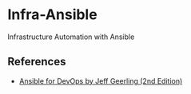 # Infra-Ansible

Infrastructure Automation with Ansible

## References

[ansible_devops]: https://www.goodreads.com/book/show/27111284-ansible-for-devops

- [Ansible for DevOps by Jeff Geerling (2nd Edition)][ansible_devops]
